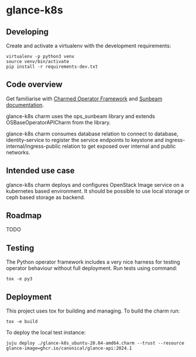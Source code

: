 # glance-k8s

## Developing

Create and activate a virtualenv with the development requirements:

    virtualenv -p python3 venv
    source venv/bin/activate
    pip install -r requirements-dev.txt

## Code overview

Get familiarise with [Charmed Operator Framework](https://juju.is/docs/sdk)
and [Sunbeam documentation](sunbeam-docs).

glance-k8s charm uses the ops\_sunbeam library and extends
OSBaseOperatorAPICharm from the library.

glance-k8s charm consumes database relation to connect to database,
identity-service to register the service endpoints to keystone
and ingress-internal/ingress-public relation to get exposed over
internal and public networks.

## Intended use case

glance-k8s charm deploys and configures OpenStack Image service
on a kubernetes based environment. It should be possible to use
local storage or ceph based storage as backend.

## Roadmap

TODO

## Testing

The Python operator framework includes a very nice harness for testing
operator behaviour without full deployment. Run tests using command:

    tox -e py3

## Deployment

This project uses tox for building and managing. To build the charm
run:

    tox -e build

To deploy the local test instance:

    juju deploy ./glance-k8s_ubuntu-20.04-amd64.charm --trust --resource glance-image=ghcr.io/canonical/glance-api:2024.1

<!-- LINKS -->

[sunbeam-docs]: https://opendev.org/openstack/charm-ops-sunbeam/src/branch/main/README.rst
